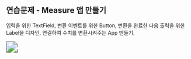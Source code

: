 ## 연습문제 - Measure 앱 만들기

입력을 위한 TextField, 변환 이벤트를 위한 Button, 변환을 완료한 다음 출력을 위한 Label을 디자인, 연결하여 수치를 변환시켜주는 App 만들기.

<img src="https://ifh.cc/g/L11K0x.gif" align="left" style ="zoom:200%;">

